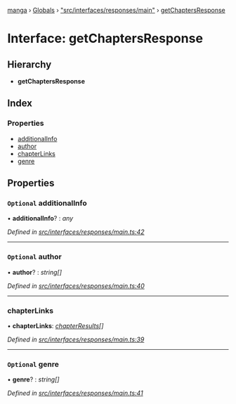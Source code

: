 [manga](../README.md) › [Globals](../globals.md) › ["src/interfaces/responses/main"](../modules/_src_interfaces_responses_main_.md) › [getChaptersResponse](_src_interfaces_responses_main_.getchaptersresponse.md)

# Interface: getChaptersResponse

## Hierarchy

* **getChaptersResponse**

## Index

### Properties

* [additionalInfo](_src_interfaces_responses_main_.getchaptersresponse.md#optional-additionalinfo)
* [author](_src_interfaces_responses_main_.getchaptersresponse.md#optional-author)
* [chapterLinks](_src_interfaces_responses_main_.getchaptersresponse.md#chapterlinks)
* [genre](_src_interfaces_responses_main_.getchaptersresponse.md#optional-genre)

## Properties

### `Optional` additionalInfo

• **additionalInfo**? : *any*

*Defined in [src/interfaces/responses/main.ts:42](https://github.com/tushar1210/manga-node/blob/6ab85fc/src/interfaces/responses/main.ts#L42)*

___

### `Optional` author

• **author**? : *string[]*

*Defined in [src/interfaces/responses/main.ts:40](https://github.com/tushar1210/manga-node/blob/6ab85fc/src/interfaces/responses/main.ts#L40)*

___

###  chapterLinks

• **chapterLinks**: *[chapterResults](_src_interfaces_responses_main_.chapterresults.md)[]*

*Defined in [src/interfaces/responses/main.ts:39](https://github.com/tushar1210/manga-node/blob/6ab85fc/src/interfaces/responses/main.ts#L39)*

___

### `Optional` genre

• **genre**? : *string[]*

*Defined in [src/interfaces/responses/main.ts:41](https://github.com/tushar1210/manga-node/blob/6ab85fc/src/interfaces/responses/main.ts#L41)*
